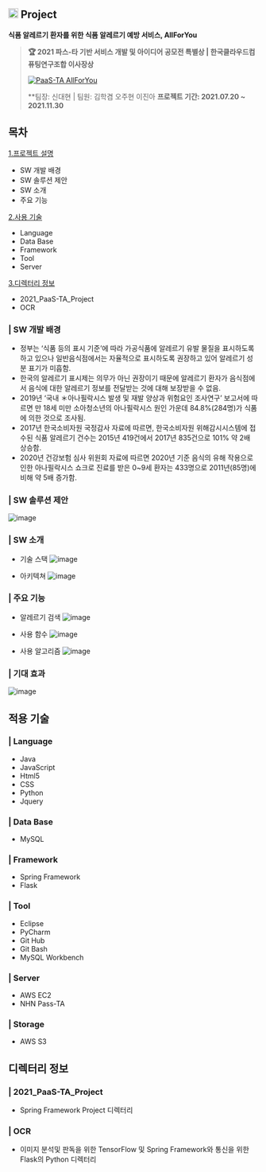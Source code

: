 ## <img width=20px src=https://user-images.githubusercontent.com/42789819/115147514-42221300-a096-11eb-9526-a68b8094f79c.png>  Project
**식품 알레르기 환자를 위한 식품 알레르기 예방 서비스, AllForYou**<br>

> **🏆  2021 파스-타 기반 서비스 개발 및 아이디어 공모전 특별상 | 한국클라우드컴퓨팅연구조합 이사장상**
>
> [![PaaS-TA AllForYou](https://user-images.githubusercontent.com/80372103/182643099-8a3a6f2b-44f7-4ab6-a358-897e706e6987.png)](https://youtu.be/2ZYm7xR_0vU)
>
> **팀장: 신대현 | 팀원: 김학겸 오주현 이진아
> **프로젝트 기간: 2021.07.20 ~ 2021.11.30**  

## 목차
[1.프로젝트 설명](#프로젝트-설명)
* SW 개발 배경
* SW 솔루션 제안
* SW 소개
* 주요 기능
  
[2.사용 기술](#솔루션에-사용된-기술-및-버전)
*  Language
*  Data Base
*  Framework
*  Tool
*  Server
  
[3.디렉터리 정보](#디렉터리-정보)
* 2021_PaaS-TA_Project
* OCR<br>
  

### | SW 개발 배경
* 정부는 ‘식품 등의 표시 기준’에 따라 가공식품에 알레르기 유발 물질을 표시하도록 하고 있으나 일반음식점에서는 자율적으로 표시하도록 권장하고 있어 알레르기 성분 표기가 미흡함.
* 한국의 알레르기 표시제는 의무가 아닌 권장이기 때문에 알레르기 환자가 음식점에서 음식에 대한 알레르기 정보를 전달받는 것에 대해 보장받을 수 없음.
* 2019년 ‘국내 ＊아나필락시스 발생 및 재발 양상과 위험요인 조사연구’ 보고서에 따르면 만 18세 미만 소아청소년의 아나필락시스 원인 가운데 84.8%(284명)가 식품에 의한 것으로 조사됨.
* 2017년 한국소비자원 국정감사 자료에 따르면, 한국소비자원 위해감시시스템에 접수된 식품 알레르기 건수는 2015년 419건에서 2017년 835건으로 101% 약 2배 상승함.
* 2020년 건강보험 심사 위원회 자료에 따르면 2020년 기준 음식의 유해 작용으로 인한 아나필락시스 쇼크로 진료를 받은 0~9세 환자는 433명으로 2011년(85명)에 비해 약 5배 증가함.
### | SW 솔루션 제안
![image](https://user-images.githubusercontent.com/80372103/182652268-eed500d4-1423-4f74-8519-d7924fc2c4db.png)

### | SW 소개
* 기술 스택
![image](https://user-images.githubusercontent.com/80372103/182652464-191e329f-23a2-4039-a37c-61af14fa8b1a.png)

* 아키텍쳐
![image](https://user-images.githubusercontent.com/80372103/182652635-4326fe7d-d7d5-4923-81b9-afa85407799f.png)

### | 주요 기능
* 알레르기 검색
![image](https://user-images.githubusercontent.com/80372103/182652996-8e1f3165-0302-432e-9d18-b72a655ba960.png)

* 사용 함수
![image](https://user-images.githubusercontent.com/80372103/182653070-577d0ba4-865b-48af-8367-51fdd20415e6.png)

* 사용 알고리즘 
![image](https://user-images.githubusercontent.com/80372103/182653129-106668a8-0c2f-47ee-8a93-50d97eb82e67.png)

### | 기대 효과
![image](https://user-images.githubusercontent.com/80372103/182651461-4ca42440-61e0-46b7-aa0a-231896310be8.png)

## 적용 기술
### | Language 
* Java 
* JavaScript
* Html5
* CSS 
* Python
* Jquery
### | Data Base
* MySQL 
### | Framework
* Spring Framework 
* Flask
### | Tool
* Eclipse
* PyCharm
* Git Hub
* Git Bash
* MySQL Workbench
### | Server
* AWS EC2
* NHN Pass-TA
### | Storage
* AWS S3
## 디렉터리 정보
### | 2021_PaaS-TA_Project
* Spring Framework Project 디렉터리
### | OCR
* 이미지 분석및 판독을 위한 TensorFlow 및 Spring Framework와 통신을 위한 Flask의 Python 디렉터리
